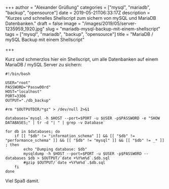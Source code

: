 +++
author = "Alexander Grüßung"
categories = ["mysql", "mariadb", "backup", "opensource"]
date = 2019-05-21T06:33:17Z
description = "Kurzes und schnelles Shellscript zum sichern von mySQL und MariaDB Datenbanken."
draft = false
image = "/images/2019/05/server-1235959_1920.jpg"
slug = "mariadb-mysql-backup-mit-einem-shellscript"
tags = ["mysql", "mariadb", "backup", "opensource"]
title = "MariaDB / mySQL Backup mit einem Shellscript"

+++

Kurz und schmerzlos hier ein Shellscript, um alle Datenbanken auf einem MariaDB / mySQL Server zu sichern:

```
#!/bin/bash

USER="root"
PASSWORD="Passw00rd"
HOST="localhost"
PORT=3306
OUTPUT="./db_backup"

#rm "$OUTPUTDIR/*gz" > /dev/null 2>&1

databases=`mysql -h $HOST --port=$PORT -u $USER -p$PASSWORD -e "SHOW DATABASES;" | tr -d "| " | grep -v Database`

for db in $databases; do
    if [[ "$db" != "information_schema" ]] && [[ "$db" != "performance_schema" ]] && [[ "$db" != "mysql" ]] && [[ "$db" != _* ]] ; then
        echo "Dumping database: $db"
        mysqldump -h $HOST --port=$PORT -u $USER -p$PASSWORD --databases $db > $OUTPUT/`date +%Y%m%d`.$db.sql
        #gzip $OUTPUT/`date +%Y%m%d`.$db.sql
    fi
done
```

Viel Spaß damit.


